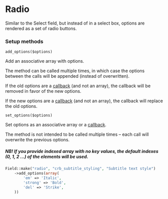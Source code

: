 # Radio

Similar to the Select field, but instead of in a select box, options are rendered as a set of radio buttons.

### Setup methods

`add_options($options)`

Add an associative array with options.

The method can be called multiple times, in which case the options between the calls will be appended (instead of overwritten).

If the old options are a [callback](http://php.net/manual/en/language.types.callable.php) (and not an array), the callback will be removed in favor of the new options.

If the new options are a [callback](http://php.net/manual/en/language.types.callable.php) (and not an array), the callback will replace the old options.

`set_options($options)`

Set options as an associative array or a [callback](http://php.net/manual/en/language.types.callable.php). 

The method is not intended to be called multiple times – each call will overwrite the previous options.

##### NB! If you provide indexed array with no key values, the default indexes **(0, 1, 2 …)** of the elements will be used.

```php
Field::make("radio", "crb_subtitle_styling", "Subtitle text style")
	->add_options(array(
		'em' => 'Italic',
		'strong' => 'Bold',
		'del' => 'Strike',
	))
```